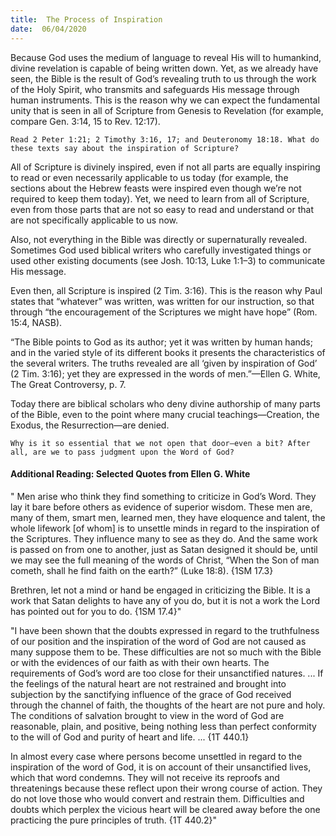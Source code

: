```yaml
---
title:  The Process of Inspiration
date:  06/04/2020
---
```


Because God uses the medium of language to reveal His will to humankind, divine revelation is capable of being written down. Yet, as we already have seen, the Bible is the result of God’s revealing truth to us through the work of the Holy Spirit, who transmits and safeguards His message through human instruments. This is the reason why we can expect the fundamental unity that is seen in all of Scripture from Genesis to Revelation (for example, compare Gen. 3:14, 15 to Rev. 12:17).

`Read 2 Peter 1:21; 2 Timothy 3:16, 17; and Deuteronomy 18:18. What do these texts say about the inspiration of Scripture?`

All of Scripture is divinely inspired, even if not all parts are equally inspiring to read or even necessarily applicable to us today (for example, the sections about the Hebrew feasts were inspired even though we’re not required to keep them today). Yet, we need to learn from all of Scripture, even from those parts that are not so easy to read and understand or that are not specifically applicable to us now.

Also, not everything in the Bible was directly or supernaturally revealed. Sometimes God used biblical writers who carefully investigated things or used other existing documents (see Josh. 10:13, Luke 1:1–3) to communicate His message.

Even then, all Scripture is inspired (2 Tim. 3:16). This is the reason why Paul states that “whatever” was written, was written for our instruction, so that through “the encouragement of the Scriptures we might have hope” (Rom. 15:4, NASB).

“The Bible points to God as its author; yet it was written by human hands; and in the varied style of its different books it presents the characteristics of the several writers. The truths revealed are all ‘given by inspiration of God’ (2 Tim. 3:16); yet they are expressed in the words of men.”—Ellen G. White, The Great Controversy, p. 7.

Today there are biblical scholars who deny divine authorship of many parts of the Bible, even to the point where many crucial teachings—Creation, the Exodus, the Resurrection—are denied.

`Why is it so essential that we not open that door—even a bit? After all, are we to pass judgment upon the Word of God?`

#### Additional Reading: Selected Quotes from Ellen G. White

" Men arise who think they find something to criticize in God’s Word. They lay it bare before others as evidence of superior wisdom. These men are, many of them, smart men, learned men, they have eloquence and talent, the whole lifework [of whom] is to unsettle minds in regard to the inspiration of the Scriptures. They influence many to see as they do. And the same work is passed on from one to another, just as Satan designed it should be, until we may see the full meaning of the words of Christ, “When the Son of man cometh, shall he find faith on the earth?” (Luke 18:8). {1SM 17.3}

Brethren, let not a mind or hand be engaged in criticizing the Bible. It is a work that Satan delights to have any of you do, but it is not a work the Lord has pointed out for you to do. {1SM 17.4}"

"I have been shown that the doubts expressed in regard to the truthfulness of our position and the inspiration of the word of God are not caused as many suppose them to be. These difficulties are not so much with the Bible or with the evidences of our faith as with their own hearts. The requirements of God’s word are too close for their unsanctified natures. ... If the feelings of the natural heart are not restrained and brought into subjection by the sanctifying influence of the grace of God received through the channel of faith, the thoughts of the heart are not pure and holy. The conditions of salvation brought to view in the word of God are reasonable, plain, and positive, being nothing less than perfect conformity to the will of God and purity of heart and life. ... {1T 440.1}

In almost every case where persons become unsettled in regard to the inspiration of the word of God, it is on account of their unsanctified lives, which that word condemns. They will not receive its reproofs and threatenings because these reflect upon their wrong course of action. They do not love those who would convert and restrain them. Difficulties and doubts which perplex the vicious heart will be cleared away before the one practicing the pure principles of truth. {1T 440.2}"